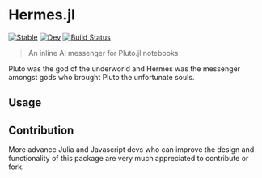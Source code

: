# Hermes.jl

[![Stable](https://img.shields.io/badge/docs-stable-blue.svg)](https://stefanbringuier.github.io/Hermes.jl/stable/)
[![Dev](https://img.shields.io/badge/docs-dev-blue.svg)](https://stefanbringuier.github.io/Hermes.jl/dev/)
[![Build Status](https://github.com/stefanbringuier/Hermes.jl/actions/workflows/CI.yml/badge.svg?branch=main)](https://github.com/stefanbringuier/Hermes.jl/actions/workflows/CI.yml?query=branch%3Amain)

> An inline AI messenger for Pluto.jl notebooks

Pluto was the god of the underworld and Hermes was the messenger amongst gods who brought Pluto the unfortunate souls.

## Usage

## Contribution
More advance Julia and Javascript devs who can improve the design and functionality of this package are very much appreciated to contribute or fork.